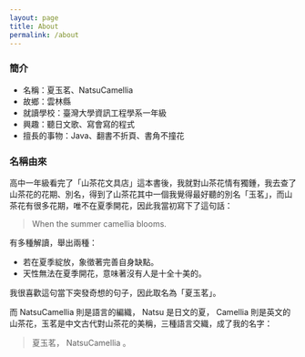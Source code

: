 ```yaml
---
layout: page
title: About
permalink: /about
---
```


### 簡介
- 名稱：夏玉茗、NatsuCamellia
- 故鄉：雲林縣
- 就讀學校：臺灣大學資訊工程學系一年級
- 興趣：聽日文歌、寫會寫的程式
- 擅長的事物：Java、翻書不折頁、書角不撞花

### 名稱由來

高中一年級看完了「山茶花文具店」這本書後，我就對山茶花情有獨鍾，我去查了山茶花的花期、別名，得到了山茶花其中一個我覺得最好聽的別名「玉茗」，而山茶花有很多花期，唯不在夏季開花，因此我當初寫下了這句話：

> When the summer camellia blooms.

有多種解讀，舉出兩種：

- 若在夏季綻放，象徵著完善自身缺點。
- 天性無法在夏季開花，意味著沒有人是十全十美的。

我很喜歡這句當下突發奇想的句子，因此取名為「夏玉茗」。

而 NatsuCamellia 則是語言的編織， Natsu 是日文的夏， Camellia 則是英文的山茶花，玉茗是中文古代對山茶花的美稱，三種語言交織，成了我的名字：

> 夏玉茗， NatsuCamellia 。